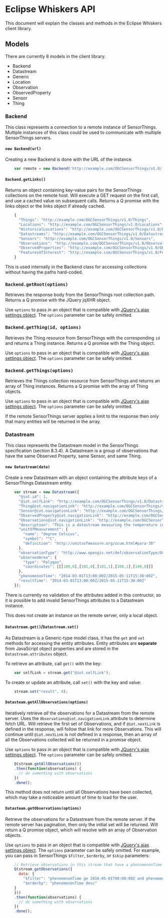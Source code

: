 # Eclipse Whiskers API

This document will explain the classes and methods in the Eclipse Whiskers client library.

## Models

There are currently 8 models in the client library.

* Backend
* Datastream
* Generic
* Location
* Observation
* ObservedProperty
* Sensor
* Thing

### Backend

This class represents a connection to a remote instance of SensorThings. Multiple instances of this class could be used to communicate with multiple SensorThings servers.

#### `new Backend(url)`

Creating a new Backend is done with the URL of the instance.

````javascript
    var remote = new Backend('http://example.com/OGCSensorThings/v1.0/');
````

#### `Backend.getLinks()`

Returns an object containing key-value pairs for the SensorThings collections on the remote host. Will execute a GET request on the first call, and use a cached value on subsequent calls. Returns a Q promise with the links object or the links object if already cached.

````javascript
    {
      "Things": "http://example.com/OGCSensorThings/v1.0/Things",
      "Locations": "http://example.com/OGCSensorThings/v1.0/Locations",
      "HistoricalLocations": "http://example.com/OGCSensorThings/v1.0/HistoricalLocations",
      "Datastreams": "http://example.com/OGCSensorThings/v1.0/Datastreams",
      "Sensors": "http://example.com/OGCSensorThings/v1.0/Sensors",
      "Observations": "http://example.com/OGCSensorThings/v1.0/Observations",
      "ObservedProperties": "http://example.com/OGCSensorThings/v1.0/ObservedProperties",
      "FeaturesOfInterest": "http://example.com/OGCSensorThings/v1.0/FeaturesOfInterest"
    }

````

This is used internally in the Backend class for accessing collections without having the paths hard-coded.

### `Backend.getRoot(options)`

Retrieves the response body from the SensorThings root collection path. Returns a Q promise with the JQuery jqXHR object.

Use `options` to pass in an object that is compatible with [JQuery's ajax settings object](http://api.jquery.com/jquery.ajax/#jQuery-ajax-settings). The `options` parameter can be safely omitted.

### `Backend.getThing(id, options)`

Retrieves the Thing resource from SensorThings with the corresponding `id` and returns a Thing instance. Returns a Q promise with the Thing object.

Use `options` to pass in an object that is compatible with [JQuery's ajax settings object](http://api.jquery.com/jquery.ajax/#jQuery-ajax-settings). The `options` parameter can be safely omitted.

### `Backend.getThings(options)`

Retrieves the Things collection resource from SensorThings and returns an array of Thing instances. Returns a Q promise with the array of Thing objects.

Use `options` to pass in an object that is compatible with [JQuery's ajax settings object](http://api.jquery.com/jquery.ajax/#jQuery-ajax-settings). The `options` parameter can be safely omitted.

If the remote SensorThings server applies a limit to the response then only that many entities will be returned in the array.

### Datastream

This class represents the Datastream model in the SensorThings specification (section 8.3.4). A Datastream is a group of observations that have the same Observed Property, same Sensor, and same Thing.

#### `new Datastream(data)`

Create a new Datastream with an object containing the attribute keys of a SensorThings Datastream entity.

````javascript
    var stream = new Datastream({
      "@iot.id": 1,
      "@iot.selfLink": "http://example.com/OGCSensorThings/v1.0/Datastreams(1)",
      "Thing@iot.navigationLink": "http://example.com/OGCSensorThings/v1.0/Things(1)",
      "Sensor@iot.navigationLink": "http://example.com/OGCSensorThings/v1.0/Sensors(1)",
      "ObservedProperty@iot.navigationLink": "http://example.com/OGCSensorThings/v1.0/ObservedProperties(1)",
      "Observations@iot.navigationLink": "http://example.com/OGCSensorThings/v1.0/Observations(1)",
      "description": "This is a datastream measuring the temperature in an oven.",
      "unitOfMeasurement": {
        "name": "degree Celsius",
        "symbol": "°C",
        "definition": "http://unitsofmeasure.org/ucum.html#para-30"
      },
      "observationType": "http://www.opengis.net/def/observationType/OGC- OM/2.0/OM_Measurement",
      "observedArea": {
        "type": "Polygon",
        "coordinates": [[[100,0],[101,0],[101,1],[100,1],[100,0]]]
      },
      "phenomenonTime": "2014-03-01T13:00:00Z/2015-05-11T15:30:00Z",
      "resultTime": "2014-03-01T13:00:00Z/2015-05-11T15:30:00Z"
    });
````

There is currently no validation of the attributes added in this contructor, so it is possible to add invalid SensorThings attributes to a Datastream instance.

This does not create an instance on the remote server, only a local object.

#### `Datastream.get()`/`Datastream.set()`

As Datastream is a Generic-type model class, it has the `get` and `set` methods for accessing the entity attributes. Entity attributes are **separate** from JavaScript object properties and are stored in the `Datastream.attributes` object.

To retrieve an attribute, call `get()` with the key:

````javascript
    var selfLink = stream.get("@iot.selfLink");
````

To create or update an attribute, call `set()` with the key and value:

````javascript
    stream.set("result", 0);
````

#### `Datasteam.getAllObservations(options)`

Iteratively retrieve *all* the observations for a Datastream from the remote server. Uses the `Observations@iot.navigationLink` attribute to determine fetch URL. Will retrieve the first set of Observations, and if `@iot.nextLink` is defined in the response, will follow that link for more Observations. This will continue until `@iot.nextLink` is not defined in a response, then an array of all the Observations collected will be returned in a promise object.

Use `options` to pass in an object that is compatible with [JQuery's ajax settings object](http://api.jquery.com/jquery.ajax/#jQuery-ajax-settings). The `options` parameter can be safely omitted.

````javascript
    Q(stream.getAllObservations())
    .then(function(observations) {
      // do something with observations
    })
    .done();
````

This method does not return until all Observations have been collected, which may take a noticeable amount of time to load for the user.

#### `Datasteam.getObservations(options)`

Retrieve the observations for a Datastream from the remote server. If the remote server has pagination, then only the initial set will be returned. Will return a Q promise object, which will resolve with an array of Observation objects.

Use `options` to pass in an object that is compatible with [JQuery's ajax settings object](http://api.jquery.com/jquery.ajax/#jQuery-ajax-settings). The `options` parameter can be safely omitted. For example, you can pass in SensorThings `$filter`, `$orderby`, or `$skip` parameters:

````javascript
    // Retrieve observations in this stream that have a phenomenonTime between May 1 and June 1 2016 (UTC zone).
    Q(stream.getObservations({
      data: {
        "$filter": "phenomenonTime ge 2016-05-01T00:00:00Z and phenomenonTime le 2016-06-01T00:00:00Z",
        "$orderby": "phenomenonTime desc"
    }
    }))
    .then(function(observations) {
      // do something with observations
    })
    .done();
````
